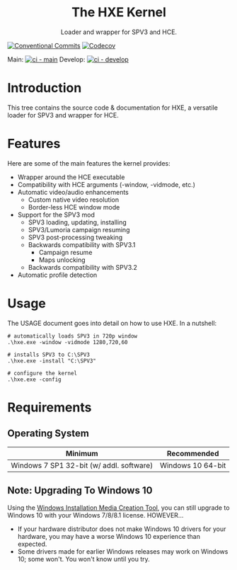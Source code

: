 <html>
    <h1 align='center'>The HXE Kernel</h1>
    <p align='center'>
        Loader and wrapper for SPV3 and HCE.
    </p>
</html>

[![Conventional Commits](https://img.shields.io/badge/Conventional%20Commits-1.0.0-yellow.svg?style=flat-square)](https://conventionalcommits.org)
[![Codecov](https://img.shields.io/codecov/c/github/HaloSPV3/HXE.svg?style=flat-square)](https://codecov.io/gh/HaloSPV3/HXE)

Main: [![ci - main](https://github.com/HaloSPV3/HXE/actions/workflows/ci.yml/badge.svg)](https://github.com/HaloSPV3/HXE/actions/workflows/ci.yml)
Develop: [![ci - develop](https://github.com/HaloSPV3/HXE/actions/workflows/ci.yml/badge.svg?branch=develop)](https://github.com/HaloSPV3/HXE/actions/workflows/ci.yml)

# Introduction

This tree contains the source code & documentation for HXE, a versatile
loader for SPV3 and wrapper for HCE.

# Features

Here are some of the main features the kernel provides:

- Wrapper around the HCE executable
- Compatibility with HCE arguments (-window, -vidmode, etc.)
- Automatic video/audio enhancements
  - Custom native video resolution
  - Border-less HCE window mode
- Support for the SPV3 mod
  - SPV3 loading, updating, installing
  - SPV3/Lumoria campaign resuming
  - SPV3 post-processing tweaking
  - Backwards compatibility with SPV3.1
    - Campaign resume
    - Maps unlocking
  - Backwards compatibility with SPV3.2
- Automatic profile detection

# Usage

The USAGE document goes into detail on how to use HXE. In a nutshell:

    # automatically loads SPV3 in 720p window
    .\hxe.exe -window -vidmode 1280,720,60

    # installs SPV3 to C:\SPV3
    .\hxe.exe -install "C:\SPV3"

    # configure the kernel
    .\hxe.exe -config

# Requirements

## Operating System

| Minimum                                  | Recommended
| ---------------------------------------- | -----------
| Windows 7 SP1 32-bit (w/ addl. software) | Windows 10 64-bit

## Note: Upgrading To Windows 10

Using the [Windows Installation Media Creation Tool](https://www.microsoft.com/en-us/software-download/windows10?36261b60-2f68-4336-abe2-4b00f210b6aa=True), you can still upgrade to Windows 10 with your Windows 7/8/8.1 license.
HOWEVER...

- If your hardware distributor does not make Windows 10 drivers for your hardware, you may have a worse Windows 10 experience than expected.
- Some drivers made for earlier Windows releases may work on Windows 10; some won't. You won't know until you try.
